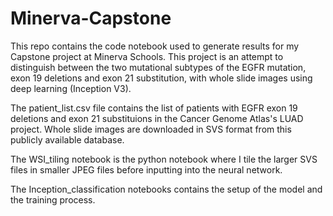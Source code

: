 # Minerva-Capstone
This repo contains the code notebook used to generate results for my Capstone project at Minerva Schools. 
This project is an attempt to distinguish between the two mutational subtypes of the EGFR mutation, exon 19 deletions 
and exon 21 substitution, with whole slide images using deep learning (Inception V3). 

The patient_list.csv file contains the list of patients with EGFR exon 19 deletions and exon 21 substituions in 
the Cancer Genome Atlas's LUAD project. Whole slide images are downloaded in SVS format from this publicly available 
database. 

The WSI_tiling notebook is the python notebook where I tile the larger SVS files in smaller JPEG files before inputting
into the neural network. 

The Inception_classification notebooks contains the setup of the model and the training process. 
